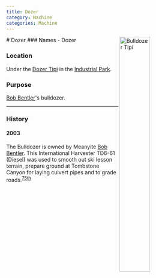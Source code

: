 ```yaml
---
title: Dozer
category: Machine
categories: Machine
---
```

<img src="img/2020-Dozer-Tipi.jpeg" style="width: 40%;" alt="Bulldozer Tipi" align="right">
# Dozer
### Names
- Dozer

### Location
Under the [Dozer Tipi](Dozer-Tipi) in the [Industrial Park](Industrial-Park).

### Purpose
[Bob Bentler](Bob-Bentler)'s bulldozer.

---
### History

#### 2003

The Bulldozer is owned by Meanyite [Bob Bentler](Bob-Bentler). This International Harvester TD6-61 (Diesel) was used to smooth out ski lesson terrain, prepare ground at Tombstone Canyon for laying culvert pipes and to grade roads.<sup>[75th][]</sup>


[75th]: Anniversary#75th
